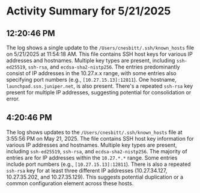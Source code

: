 # Activity Summary for 5/21/2025

## 12:20:46 PM
The log shows a single update to the `/Users/cnesbitt/.ssh/known_hosts` file on 5/21/2025 at 11:54:18 AM.  This file contains SSH host keys for various IP addresses and hostnames.  Multiple key types are present, including `ssh-ed25519`, `ssh-rsa`, and `ecdsa-sha2-nistp256`.  The entries predominantly consist of IP addresses in the 10.27.x.x range, with some entries also specifying port numbers (e.g., `[10.27.15.13]:12811`).  One hostname, `launchpad.ssn.juniper.net`, is also present. There's a repeated `ssh-rsa` key present for multiple IP addresses, suggesting potential for consolidation or error.


## 4:20:46 PM
The log shows updates to the `/Users/cnesbitt/.ssh/known_hosts` file at 3:55:56 PM on May 21, 2025.  The file contains SSH host key information for various IP addresses and hostnames.  Multiple key types are present, including `ssh-ed25519`, `ssh-rsa`, and `ecdsa-sha2-nistp256`.  The majority of entries are for IP addresses within the `10.27.*.*` range.  Some entries include port numbers (e.g., `[10.27.15.13]:12811`).  There is also a repeated `ssh-rsa` key for at least three different IP addresses (10.27.34.127, 10.27.35.202, and 10.27.35.129).  This suggests potential duplication or a common configuration element across these hosts.
